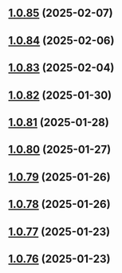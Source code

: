 ## [1.0.85](https://github.com/binary-braids/github-actions-runner/compare/v1.0.84...v1.0.85) (2025-02-07)



## [1.0.84](https://github.com/binary-braids/github-actions-runner/compare/v1.0.83...v1.0.84) (2025-02-06)



## [1.0.83](https://github.com/binary-braids/github-actions-runner/compare/v1.0.82...v1.0.83) (2025-02-04)



## [1.0.82](https://github.com/binary-braids/github-actions-runner/compare/v1.0.81...v1.0.82) (2025-01-30)



## [1.0.81](https://github.com/binary-braids/github-actions-runner/compare/v1.0.80...v1.0.81) (2025-01-28)



## [1.0.80](https://github.com/binary-braids/github-actions-runner/compare/v1.0.79...v1.0.80) (2025-01-27)



## [1.0.79](https://github.com/binary-braids/github-actions-runner/compare/v1.0.78...v1.0.79) (2025-01-26)



## [1.0.78](https://github.com/binary-braids/github-actions-runner/compare/v1.0.77...v1.0.78) (2025-01-26)



## [1.0.77](https://github.com/binary-braids/github-actions-runner/compare/v1.0.76...v1.0.77) (2025-01-23)



## [1.0.76](https://github.com/binary-braids/github-actions-runner/compare/v1.0.75...v1.0.76) (2025-01-23)



